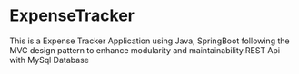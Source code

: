 # ExpenseTracker
This is a Expense Tracker Application using Java, SpringBoot following the MVC design pattern to enhance modularity and maintainability.REST Api with MySql Database
